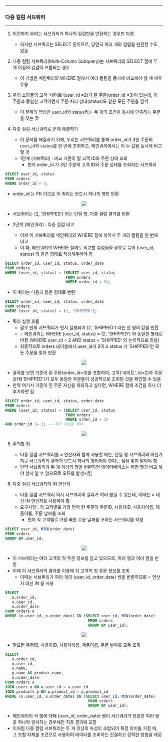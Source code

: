 -----
### 다중 컬럼 서브쿼리
-----
1. 이전까지 우리는 서브쿼리가 하나의 컬럼만을 반환하는 경우만 다룸
   - 하지만 서브쿼리는 SELECT 문이므로, 당연히 여러 개의 컬럼을 반환할 수도 있음

2. 다중 컬럼 서브쿼리(Multi-Column Subquery)는 서브쿼리의 SELECT 절에 두 개 이상의 컬럼이 포함되는 경우
   - 이 기법은 메인쿼리의 WHERE 절에서 여러 컬럼을 동시에 비교해야 할 때 매우 유용

3. 우리 쇼핑몰의 고객 '네이트'(user_id =2)가 한 주문(order_id =3)이 있는데, 이 주문과 동일한 고객이면서 주문 처리 상태(status)도 같은 모든 주문을 검색
   - 이 문제의 핵심은 user_id와 status라는 두 개의 조건을 동시에 만족하는 주문을 찾는 것

4. 다중 컬럼 서브쿼리로 문제 해결하기
   - 이 문제를 해결하기 위해, 우리는 서브쿼리를 통해 order_id가 3인 주문의 user_id와 status를 한 번에 조회하고, 메인쿼리에서는 이 두 값을 동시에 비교할 것
   - 1단계 (서브쿼리) : 비교 기준이 될 고객 ID와 주문 상태 조회
      + 먼저 order_id 가 3인 주문의 고객 ID와 주문 상태를 조회하는 서브쿼리
```sql
SELECT user_id, status
FROM orders
WHERE order_id = 3;
```
   - order_id 는 PK 이므로 이 쿼리는 반드시 하나의 행만 반환
<div align="center">
<img src="https://github.com/user-attachments/assets/057e2d4b-8657-4ae6-b7c1-cdbdaa6ea054">
</div>

  - 서브쿼리는 (2, 'SHIPPED') 라는 단일 행, 다중 컬럼 결과를 반환

   - 2단계 (메인쿼리) : 다중 컬럼 비교
     + 이제 이 서브쿼리를 메인쿼리의 WHERE 절에 넣어서 두 개의 컬럼을 한 번에 비교
     + 이 때, 메인쿼리의 WHERE 절에도 비교할 컬럼들을 괄호로 묶어 (user_id, status) 와 같은 형태로 작성해주어야 함
```sql
SELECT order_id, user_id, status, order_date
FROM orders
WHERE (user_id, status) = (SELECT user_id, status
                           FROM orders
                           WHERE order_id = 3);
```
   - 이 쿼리는 다음과 같은 형태로 변환
```sql
SELECT order_id, user_id, status, order_date
FROM orders
WHERE (user_id, status) = (2, 'SHIPPED');
```
   - 쿼리 실행 흐름
     + 괄호 안의 서브쿼리가 먼저 실행되어 (2, 'SHIPPED') 라는 한 쌍의 값을 반환
     + 💡 메인쿼리는 WHERE (user_id, status) = (2, 'SHIPPED') 와 동일한 형태로 바뀜 (WHERE user_id = 2 AND status = 'SHIPPED' 와 논리적으로 같음)
     + 최종적으로 orders 테이블에서 user_id가 2이고 status 가 'SHIPPED'인 모든 주문을 찾아 반환
<div align="center">
<img src="https://github.com/user-attachments/assets/aff268c8-b178-4c00-96eb-7777994c7c88">
</div>

   - 결과를 보면 기준이 된 주문(order_id=3)을 포함하여, 고객('네이트', id=2)과 주문 상태('SHIPPED')가 모두 동일한 주문들이 성공적으로 조회된 것을 확인할 수 있음
   - 만약 여기서 기준이 된 주문 자신을 제외하고 싶다면, WHERE 절에 조건을 하나 더 추가하면 됨
```sql
SELECT order_id, user_id, status, order_date
FROM orders
WHERE (user_id, status) = (SELECT user_id, status
                           FROM orders
                           WHERE order_id = 3)
AND order_id != 3; -- 자기 자신은 제외
```
<div align="center">
<img src="https://github.com/user-attachments/assets/1869f78b-950a-4fad-b149-3e68bbbe6953">
</div>

5. 주의할 점
   - 다중 컬럼 서브쿼리를 = 연산자와 함께 사용할 때는, 단일 행 서브쿼리와 마찬가지로 서브쿼리의 결과가 반드시 하나의 행이어야 한다는 점을 잊지 말아야 함
   - 만약 서브쿼리가 두 개 이상의 행을 반환하면 데이터베이스는 어떤 행과 비교 해야 할지 알 수 없으므로 오류를 발생시킴

6. 다중 컬럼 서브쿼리와 IN 연산자
   - 다중 컬럼 서브쿼리 역시 서브쿼리의 결과가 여러 행일 수 있는데, 이때는 = 대신 IN 연산자를 사용해야 함
   - 요구사항 : 각 고객별로 가장 먼저 한 주문의 주문ID, 사용자ID, 사용자이름, 제품이름, 주문 날짜를 조회
     + 먼저 각 고객별로 가장 빠른 주문 날짜를 구하는 서브쿼리를 작성
```sql
SELECT user_id, MIN(order_date)
FROM orders
GROUP BY user_id;
```
<div align="center">
<img src="https://github.com/user-attachments/assets/d83e5eaf-4cbf-438a-80b2-7a3e8d3bcde1">
</div>

   - 이 서브쿼리는 여러 고객의 첫 주문 정보를 담고 있으므로, 여러 행과 여러 열을 반환   
   - 이제 이 서브쿼리의 결과를 이용해 각 고객의 첫 주문 정보를 조회
     + 이때는 서브쿼리가 여러 개의 (user_id, order_date) 쌍을 반환하므로 = 연산자 대신 IN 을 사용
```sql
SELECT
   o.order_id,
   o.user_id,
   o.order_date
FROM orders o
WHERE (o.user_id, o.order_date) IN (SELECT user_id, MIN(order_date)
                                     FROM orders
                                     GROUP BY user_id);
```
<div align="center">
<img src="https://github.com/user-attachments/assets/103ec97e-b9b0-4f0c-85ea-b36dc65747ba">
</div>

   - 필요한 주문ID, 사용자ID, 사용자이름, 제품이름, 주문 날짜를 모두 조회
```sql
SELECT
   o.order_id,
   o.user_id,
   u.name,
   p.name AS product_name,
   o.order_date
FROM orders o
JOIN users u ON o.user_id = u.user_id
JOIN products p ON o.product_id = p.product_id
WHERE (o.user_id, o.order_date) IN (SELECT user_id, MIN(order_date)
                                     FROM orders
                                     GROUP BY user_id);
```
   - 메인쿼리의 각 행에 대해 (user_id, order_date) 쌍이 서브쿼리가 반환한 여러 쌍 중 하나와 일치하는 경우에만 최종 결과에 포함
   - 이처럼 다중 컬럼 서브쿼리는 두 개 이상의 속성이 조합되어 특정 의미를 가질 때, 그 조합 자체를 조건으로 사용하여 데이터를 조회하는 간결하고 강력한 방법을 제공
